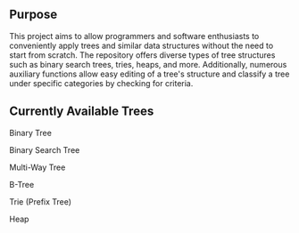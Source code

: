 Purpose
------- 

This project aims to allow programmers and software enthusiasts to conveniently apply trees and similar data structures without the need to start from scratch. The repository offers diverse types of tree structures such as binary search trees, tries, heaps, and more. Additionally, numerous auxiliary functions allow easy editing of a tree's structure and classify a tree under specific categories by checking for criteria. 

Currently Available Trees 
------------------------- 

Binary Tree 

Binary Search Tree

Multi-Way Tree 

B-Tree

Trie (Prefix Tree) 

Heap 
